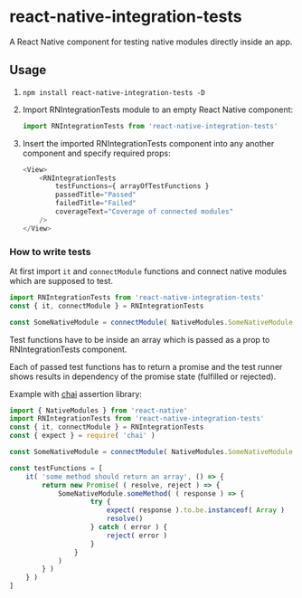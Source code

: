 # react-native-integration-tests

A React Native component for testing native modules directly inside an app.

## Usage

1. `npm install react-native-integration-tests -D`

2. Import RNIntegrationTests module to an empty React Native component:

    ```js
    import RNIntegrationTests from 'react-native-integration-tests'
    ```

3. Insert the imported RNIntegrationTests component into any another component and specify required props:

    ```js
    <View>
        <RNIntegrationTests
            testFunctions={ arrayOfTestFunctions }
            passedTitle="Passed"
            failedTitle="Failed"
            coverageText="Coverage of connected modules"
        />
    </View>
    ```

### How to write tests

At first import `it` and `connectModule` functions and connect native modules which are supposed to test.

```js
import RNIntegrationTests from 'react-native-integration-tests'
const { it, connectModule } = RNIntegrationTests

const SomeNativeModule = connectModule( NativeModules.SomeNativeModule )

```

Test functions have to be inside an array which is passed as a prop to RNIntegrationTests component.

Each of passed test functions has to return a promise and the test runner shows results in dependency of the promise state (fulfilled or rejected).

Example with [chai](https://github.com/chaijs/chai) assertion library:

```js
import { NativeModules } from 'react-native'
import RNIntegrationTests from 'react-native-integration-tests'
const { it, connectModule } = RNIntegrationTests
const { expect } = require( 'chai' )

const SomeNativeModule = connectModule( NativeModules.SomeNativeModule )

const testFunctions = [
    it( 'some method should return an array', () => {
        return new Promise( ( resolve, reject ) => {
            SomeNativeModule.someMethod( ( response ) => {
                    try {
                        expect( response ).to.be.instanceof( Array )
                        resolve()
                    } catch ( error ) {
                        reject( error )
                    }
                }
            )
        } )
    } )
]
```